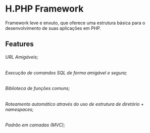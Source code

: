 # H.PHP Framework
Framework leve e enxuto, que oferece uma estrutura básica para o desenvolvimento de suas aplicações em PHP.

## Features
###### URL Amigáveis;
###### Execução de comandos SQL de forma amigável e segura;
###### Biblioteca de funções comuns;
###### Roteamento automático através do uso de estrutura de diretório + namespaces;
###### Padrão em camadas (MVC);
